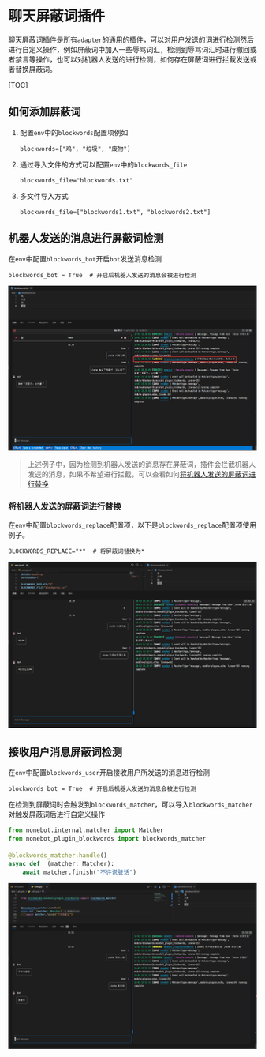 # 聊天屏蔽词插件

聊天屏蔽词插件是所有`adapter`的通用的插件，可以对用户发送的词进行检测然后进行自定义操作，例如屏蔽词中加入一些辱骂词汇，检测到辱骂词汇时进行撤回或者禁言等操作，也可以对机器人发送的进行检测，如何存在屏蔽词进行拦截发送或者替换屏蔽词。

[TOC]

## 如何添加屏蔽词

1. 配置`env`中的`blockwords`配置项例如

   ```env
   blockwords=["鸡", "垃圾", "废物"]
   ```

2. 通过导入文件的方式可以配置`env`中的`blockwords_file`

   ```env
   blockwords_file="blockwords.txt"
   ```

3. 多文件导入方式

   ```env
   blockwords_file=["blockwords1.txt", "blockwords2.txt"]
   ```

## 机器人发送的消息进行屏蔽词检测

在`env`中配置`blockwords_bot`开启`bot`发送消息检测

```env
blockwords_bot = True  # 开启后机器人发送的消息会被进行检测
```

![image-20231003153146954](docs/images/image-20231003153146954.png)

> 上述例子中，因为检测到机器人发送的消息存在屏蔽词，插件会拦截机器人发送的消息，如果不希望进行拦截，可以查看如何[将机器人发送的屏蔽词进行替换](#将机器人发送的屏蔽词进行替换)

### 将机器人发送的屏蔽词进行替换

在`env`中配置`blockwords_replace`配置项，以下是`blockwords_replace`配置项使用例子。

```env
BLOCKWORDS_REPLACE="*"	# 将屏蔽词替换为*
```

![image-20231003154251844](docs/images/image-20231003154251844.png)

## 接收用户消息屏蔽词检测

在`env`中配置`blockwords_user`开启接收用户所发送的消息进行检测

```env
blockwords_bot = True  # 开启后机器人发送的消息会被进行检测
```

在检测到屏蔽词时会触发到`blockwords_matcher`，可以导入`blockwords_matcher`对触发屏蔽词后进行自定义操作

```python
from nonebot.internal.matcher import Matcher
from nonebot_plugin_blockwords import blockwords_matcher

@blockwords_matcher.handle()
async def _(matcher: Matcher):
    await matcher.finish("不许说脏话")
```

![image-20231003155210208](docs/images/image-20231003155210208.png)
